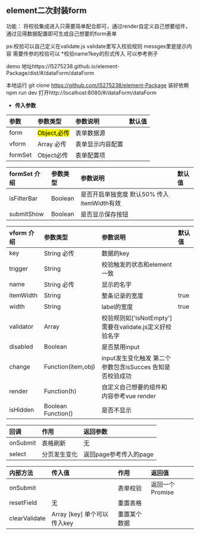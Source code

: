 ## element二次封装form ##
功能： 将校验集成进入只需要简单配合即可，通过render自定义自己想要组件，通过见得数据配置即可生成自己想要的form表单

ps:校验可以自己定义在validate.js   validate里写入校验规则  messges里是提示内容  需要传参的校验可以 *校验name?key的形式传入 可以参考例子

demo 地址https://l5275238.github.io/element-Package/dist/#/dataForm/dataForm

本地运行 git clone https://github.com/l5275238/element-Package 装好依赖 npm run dev  打开http://localhost:8080/#/dataForm/dataForm
- **传入参数**
>
 | 参数      |     参数类型 |   参数说明   |  默认值    |
| :-------- | :--------| :------ |:------  |
| form|  <mark>Object,必传</mark>| 表单数据源|    |
| vform   | Array 必传| 表单显示内容配置|       |
| formSet   |  Object必传| 表单配置项|       |

| formSet  介绍    |     参数类型 |   参数说明   |  默认值    |
| :-------- | :--------| :------ |:------  |
| isFilterBar   | Boolean | 是否开启单独宽度 默认50% 传入itemWidth有效|       |
| submitShow   | Boolean | 是否显示保存按钮 |       |



| vform  介绍    |     参数类型 |   参数说明   |  默认值    |
| :-------- | :--------| :------ |:------  |
| key   | String 必传| 数据的key|       |
| trigger   | String | 校验触发的状态和element一致|       |
| name   | String 必传| 显示的名字|       |
| itemWidth   | String | 整条记录的宽度|   true     |
| width   | String | label的宽度|   true     |
| validator   | Array | 校验规则如['isNotEmpty'] 需要在validate.js定义好校验名字|       |
| disabled   | Boolean | 是否禁用input|        |
| change   | Function(item,obj) | input发生变化触发  第二个参数包含isSucces 告知是否校验成功 |        |
| render   | Function(h) | 自定义自己想要的组件和内容参考vue render |        |
| isHidden   |  Boolean Function() | 是否不显示 |        |

| 回调    |     作用 |   返回参数   |
| :-------- | :--------| :------ |
| onSubmit   | 表格刷新|  无     |
| select   | 分页发生变化 |  返回page参考传入的page |       |

| 内部方法   |     传入值 |   作用   |    返回值   |
| :-------- | :--------| :------ |:------  |
| onSubmit   |   |  表单校验     |     返回一个Promise  |
| resetField   | 无 |  重置表格  |      |
| clearValidate   | Array [key] 单个可以传入key |  重置某个数据     |        |





